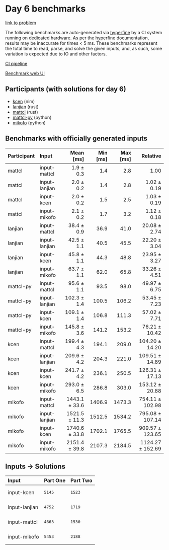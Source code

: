 # Day 6 benchmarks

[link to problem](https://adventofcode.com/2024/day/6)

The following benchmarks are auto-generated via
[hyperfine](https://github.com/sharkdp/hyperfine) by a CI system running on
dedicated hardware. As per the hyperfine documentation, results may be
inaccurate for times < 5 ms. These benchmarks represent the total time to read,
parse, and solve the given inputs, and, as such, some variation is expected due
to IO and other factors.

[CI pipeline](http://ci.papercode.net:8080/teams/main/pipelines/aoc2024)

[Benchmark web UI](https://aoc.ancalagon.black)


## Participants (with solutions for day 6)

- [kcen](https://github.com/kcen/aoc2024) (nim)
- [lanjian](https://github.com/lanjian/aoc-2024) (rust)
- [mattcl](https://github.com/mattcl/aoc2024) (rust)
- [mattcl-py](https://github.com/mattcl/aoc2024-py) (python)
- [mikofo](https://github.com/mikofo/aoc2024) (python)


## Benchmarks with officially generated inputs

| Participant | Input | Mean [ms] | Min [ms] | Max [ms] | Relative |
|:---|:---|---:|---:|---:|---:|
| mattcl | input-mattcl | 1.9 ± 0.3 | 1.4 | 2.8 | 1.00 |
| mattcl | input-lanjian | 2.0 ± 0.2 | 1.4 | 2.8 | 1.02 ± 0.19 |
| mattcl | input-kcen | 2.0 ± 0.2 | 1.5 | 2.5 | 1.03 ± 0.19 |
| mattcl | input-mikofo | 2.1 ± 0.2 | 1.7 | 3.2 | 1.12 ± 0.18 |
| lanjian | input-mattcl | 38.4 ± 0.9 | 36.9 | 41.0 | 20.08 ± 2.74 |
| lanjian | input-lanjian | 42.5 ± 1.1 | 40.5 | 45.5 | 22.20 ± 3.04 |
| lanjian | input-kcen | 45.8 ± 1.1 | 44.3 | 48.8 | 23.95 ± 3.27 |
| lanjian | input-mikofo | 63.7 ± 1.1 | 62.0 | 65.8 | 33.26 ± 4.51 |
| mattcl-py | input-mattcl | 95.6 ± 1.1 | 93.5 | 98.0 | 49.97 ± 6.75 |
| mattcl-py | input-lanjian | 102.3 ± 1.4 | 100.5 | 106.2 | 53.45 ± 7.23 |
| mattcl-py | input-kcen | 109.1 ± 1.4 | 106.8 | 111.3 | 57.02 ± 7.71 |
| mattcl-py | input-mikofo | 145.8 ± 3.6 | 141.2 | 153.2 | 76.21 ± 10.42 |
| kcen | input-mattcl | 199.4 ± 4.3 | 194.1 | 209.0 | 104.20 ± 14.20 |
| kcen | input-lanjian | 209.6 ± 4.2 | 204.3 | 221.0 | 109.51 ± 14.89 |
| kcen | input-kcen | 241.7 ± 4.2 | 236.1 | 250.5 | 126.31 ± 17.13 |
| kcen | input-mikofo | 293.0 ± 6.5 | 286.8 | 303.0 | 153.12 ± 20.88 |
| mikofo | input-mattcl | 1443.1 ± 33.6 | 1406.9 | 1473.3 | 754.11 ± 102.98 |
| mikofo | input-lanjian | 1521.5 ± 11.3 | 1512.5 | 1534.2 | 795.08 ± 107.14 |
| mikofo | input-kcen | 1740.6 ± 33.8 | 1702.1 | 1765.5 | 909.57 ± 123.65 |
| mikofo | input-mikofo | 2151.4 ± 39.8 | 2107.3 | 2184.5 | 1124.27 ± 152.69 |


## Inputs -> Solutions

| Input | Part One | Part Two |
|:---|:---|:---|
|input-kcen|<pre>5145</pre>|<pre>1523</pre>|
|input-lanjian|<pre>4752</pre>|<pre>1719</pre>|
|input-mattcl|<pre>4663</pre>|<pre>1530</pre>|
|input-mikofo|<pre>5453</pre>|<pre>2188</pre>|